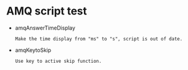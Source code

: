 # AMQ script test

* amqAnswerTimeDisplay

      Make the time display from "ms" to "s", script is out of date.
    
* amqKeytoSkip

      Use key to active skip function.
